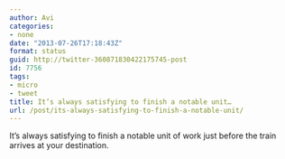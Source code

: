 ```yaml
---
author: Avi
categories:
- none
date: "2013-07-26T17:18:43Z"
format: status
guid: http://twitter-360871830422175745-post
id: 7756
tags:
- micro
- tweet
title: It’s always satisfying to finish a notable unit…
url: /post/its-always-satisfying-to-finish-a-notable-unit/
---
```

It’s always satisfying to finish a notable unit of work just before the train arrives at your destination.